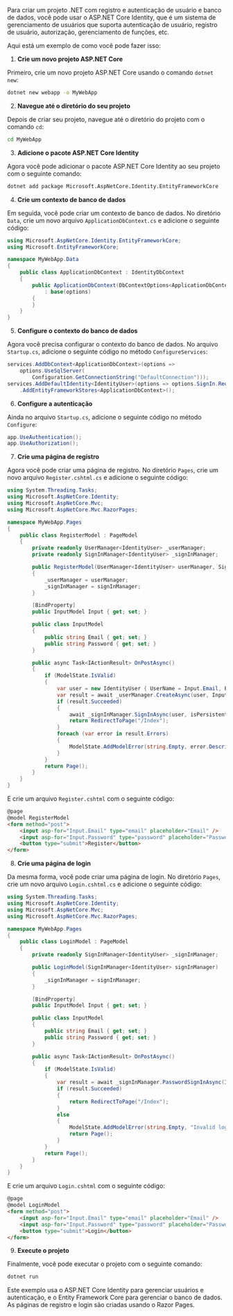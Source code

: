 Para criar um projeto .NET com registro e autenticação de usuário e banco de dados, você pode usar o ASP.NET Core Identity, que é um sistema de gerenciamento de usuários que suporta autenticação de usuário, registro de usuário, autorização, gerenciamento de funções, etc.

Aqui está um exemplo de como você pode fazer isso:

1. **Crie um novo projeto ASP.NET Core**

Primeiro, crie um novo projeto ASP.NET Core usando o comando `dotnet new`:

```bash
dotnet new webapp -o MyWebApp
```

2. **Navegue até o diretório do seu projeto**

Depois de criar seu projeto, navegue até o diretório do projeto com o comando `cd`:

```bash
cd MyWebApp
```

3. **Adicione o pacote ASP.NET Core Identity**

Agora você pode adicionar o pacote ASP.NET Core Identity ao seu projeto com o seguinte comando:

```bash
dotnet add package Microsoft.AspNetCore.Identity.EntityFrameworkCore
```

4. **Crie um contexto de banco de dados**

Em seguida, você pode criar um contexto de banco de dados. No diretório `Data`, crie um novo arquivo `ApplicationDbContext.cs` e adicione o seguinte código:

```csharp
using Microsoft.AspNetCore.Identity.EntityFrameworkCore;
using Microsoft.EntityFrameworkCore;

namespace MyWebApp.Data
{
    public class ApplicationDbContext : IdentityDbContext
    {
        public ApplicationDbContext(DbContextOptions<ApplicationDbContext> options)
            : base(options)
        {
        }
    }
}
```

5. **Configure o contexto do banco de dados**

Agora você precisa configurar o contexto do banco de dados. No arquivo `Startup.cs`, adicione o seguinte código no método `ConfigureServices`:

```csharp
services.AddDbContext<ApplicationDbContext>(options =>
    options.UseSqlServer(
        Configuration.GetConnectionString("DefaultConnection")));
services.AddDefaultIdentity<IdentityUser>(options => options.SignIn.RequireConfirmedAccount = true)
    .AddEntityFrameworkStores<ApplicationDbContext>();
```

6. **Configure a autenticação**

Ainda no arquivo `Startup.cs`, adicione o seguinte código no método `Configure`:

```csharp
app.UseAuthentication();
app.UseAuthorization();
```

7. **Crie uma página de registro**

Agora você pode criar uma página de registro. No diretório `Pages`, crie um novo arquivo `Register.cshtml.cs` e adicione o seguinte código:

```csharp
using System.Threading.Tasks;
using Microsoft.AspNetCore.Identity;
using Microsoft.AspNetCore.Mvc;
using Microsoft.AspNetCore.Mvc.RazorPages;

namespace MyWebApp.Pages
{
    public class RegisterModel : PageModel
    {
        private readonly UserManager<IdentityUser> _userManager;
        private readonly SignInManager<IdentityUser> _signInManager;

        public RegisterModel(UserManager<IdentityUser> userManager, SignInManager<IdentityUser> signInManager)
        {
            _userManager = userManager;
            _signInManager = signInManager;
        }

        [BindProperty]
        public InputModel Input { get; set; }

        public class InputModel
        {
            public string Email { get; set; }
            public string Password { get; set; }
        }

        public async Task<IActionResult> OnPostAsync()
        {
            if (ModelState.IsValid)
            {
                var user = new IdentityUser { UserName = Input.Email, Email = Input.Email };
                var result = await _userManager.CreateAsync(user, Input.Password);
                if (result.Succeeded)
                {
                    await _signInManager.SignInAsync(user, isPersistent: false);
                    return RedirectToPage("/Index");
                }
                foreach (var error in result.Errors)
                {
                    ModelState.AddModelError(string.Empty, error.Description);
                }
            }
            return Page();
        }
    }
}
```

E crie um arquivo `Register.cshtml` com o seguinte código:

```html
@page
@model RegisterModel
<form method="post">
    <input asp-for="Input.Email" type="email" placeholder="Email" />
    <input asp-for="Input.Password" type="password" placeholder="Password" />
    <button type="submit">Register</button>
</form>
```

8. **Crie uma página de login**

Da mesma forma, você pode criar uma página de login. No diretório `Pages`, crie um novo arquivo `Login.cshtml.cs` e adicione o seguinte código:

```csharp
using System.Threading.Tasks;
using Microsoft.AspNetCore.Identity;
using Microsoft.AspNetCore.Mvc;
using Microsoft.AspNetCore.Mvc.RazorPages;

namespace MyWebApp.Pages
{
    public class LoginModel : PageModel
    {
        private readonly SignInManager<IdentityUser> _signInManager;

        public LoginModel(SignInManager<IdentityUser> signInManager)
        {
            _signInManager = signInManager;
        }

        [BindProperty]
        public InputModel Input { get; set; }

        public class InputModel
        {
            public string Email { get; set; }
            public string Password { get; set; }
        }

        public async Task<IActionResult> OnPostAsync()
        {
            if (ModelState.IsValid)
            {
                var result = await _signInManager.PasswordSignInAsync(Input.Email, Input.Password, isPersistent: false, lockoutOnFailure: false);
                if (result.Succeeded)
                {
                    return RedirectToPage("/Index");
                }
                else
                {
                    ModelState.AddModelError(string.Empty, "Invalid login attempt.");
                    return Page();
                }
            }
            return Page();
        }
    }
}
```

E crie um arquivo `Login.cshtml` com o seguinte código:

```html
@page
@model LoginModel
<form method="post">
    <input asp-for="Input.Email" type="email" placeholder="Email" />
    <input asp-for="Input.Password" type="password" placeholder="Password" />
    <button type="submit">Login</button>
</form>
```

9. **Execute o projeto**

Finalmente, você pode executar o projeto com o seguinte comando:

```bash
dotnet run
```

Este exemplo usa o ASP.NET Core Identity para gerenciar usuários e autenticação, e o Entity Framework Core para gerenciar o banco de dados. As páginas de registro e login são criadas usando o Razor Pages.